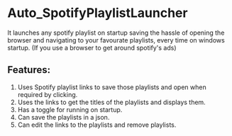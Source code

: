 # Auto_SpotifyPlaylistLauncher
It launches any spotify playlist on startup saving the hassle of opening the browser and navigating to your favourate playlists, every time on windows startup.
(If you use a browser to get around spotify's ads)

## Features:
1. Uses Spotify playlist links to save those playlists and open when required by clicking.
2. Uses the links to get the titles of the playlists and displays them.
3. Has a toggle for running on startup.
4. Can save the playlists in a json.
5. Can edit the links to the playlists and remove playlists.
